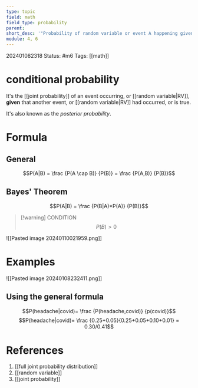 ```yaml
---
type: topic
field: math
field_type: probability
parent: 
short_desc: '"Probability of random variable or event A happening given that event B is true or happened."'
module: 4, 6
---
```

202401082318
Status: #m6
Tags: [[math]] 

# conditional probability

It's the [[joint probability]] of an event occurring, or [[random variable|RV]], **given** that another event, or [[random variable|RV]] had occurred, or is true.

It's also known as the *posterior probability*.
# Formula

## General
$$P(A|B) = \frac {P(A \cap B)} {P(B)} = \frac {P(A,B)} {P(B)}$$
## Bayes' Theorem

$$P(A|B) = \frac {P(B|A)*P(A)} {P(B)}$$

>[!warning] CONDITION
>$$P(B) > 0$$

![[Pasted image 20240110021959.png]]

# Examples

![[Pasted image 20240108232411.png]]
## Using the general formula

$$P(headache|covid)= \frac {P(headache,covid)} {p(covid)}$$
$$P(headache|covid)= \frac {0.25+0.05}{0.25+0.05+0.10+0.01} = 0.30/0.41$$

# References

1. [[full joint probability distribution]]
2. [[random variable]]
3. [[joint probability]]
